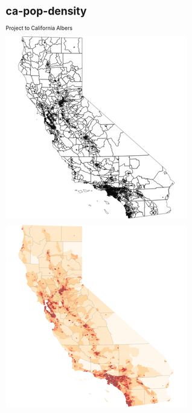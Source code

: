 # ca-pop-density

Project to California Albers


![ca-albers](https://raw.githubusercontent.com/orcutt989/d3js/master/ca-pop-density/png/ca-albers.png)


<img src="https://raw.githubusercontent.com/orcutt989/d3js/master/ca-pop-density/png/ca.png">
